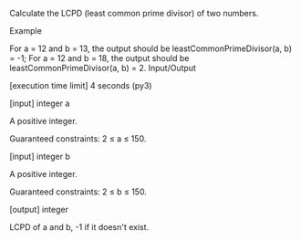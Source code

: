 Calculate the LCPD (least common prime divisor) of two numbers.

Example

For a = 12 and b = 13, the output should be
leastCommonPrimeDivisor(a, b) = -1;
For a = 12 and b = 18, the output should be
leastCommonPrimeDivisor(a, b) = 2.
Input/Output

[execution time limit] 4 seconds (py3)

[input] integer a

A positive integer.

Guaranteed constraints:
2 ≤ a ≤ 150.

[input] integer b

A positive integer.

Guaranteed constraints:
2 ≤ b ≤ 150.

[output] integer

LCPD of a and b, -1 if it doesn't exist.